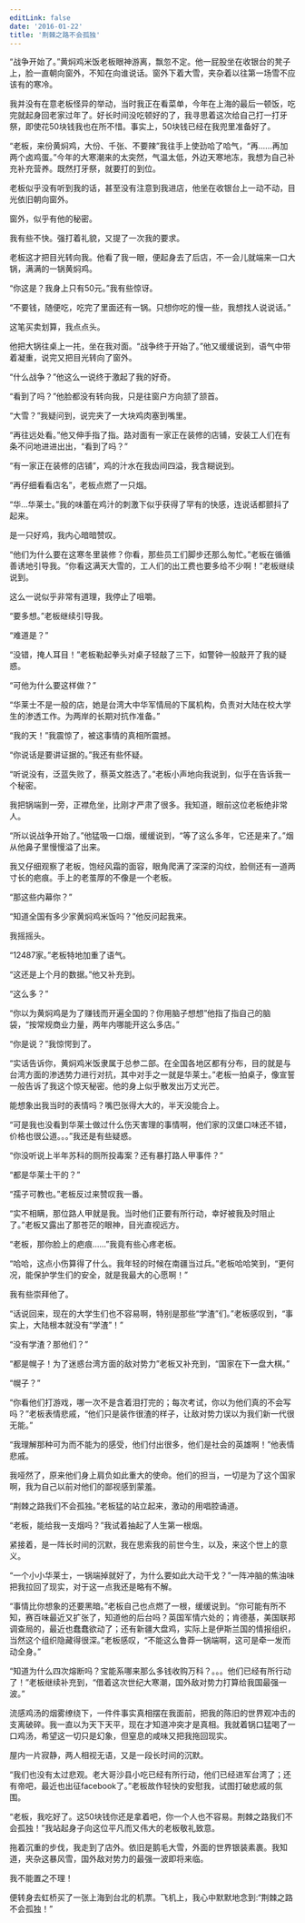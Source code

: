 ```yaml
---
editLink: false
date: '2016-01-22'
title: '荆棘之路不会孤独'
---
```


“战争开始了。”黄焖鸡米饭老板眼神游离，飘忽不定。他一屁股坐在收银台的凳子上，脸一直朝向窗外，不知在向谁说话。窗外下着大雪，夹杂着以往第一场雪不应该有的寒冷。

我并没有在意老板怪异的举动，当时我正在看菜单，今年在上海的最后一顿饭，吃完就起身回老家过年了。好长时间没吃顿好的了，我寻思着这次给自己打一打牙祭，即使花50块钱我也在所不惜。事实上，50块钱已经在我兜里准备好了。

“老板，来份黄焖鸡，大份、千张、不要辣”我往手上使劲哈了哈气，“再......再加两个卤鸡蛋。”今年的大寒潮来的太突然，气温太低，外边天寒地冻，我想为自己补充补充营养。既然打牙祭，就要打的到位。

老板似乎没有听到我的话，甚至没有注意到我进店，他坐在收银台上一动不动，目光依旧朝向窗外。

窗外，似乎有他的秘密。

我有些不快。强打着礼貌，又提了一次我的要求。

老板这才把目光转向我。他看了我一眼，便起身去了后店，不一会儿就端来一口大锅，满满的一锅黄焖鸡。

“你这是？我身上只有50元。”我有些惊讶。

“不要钱，随便吃，吃完了里面还有一锅。只想你吃的慢一些，我想找人说说话。”

这笔买卖划算，我点点头。

他把大锅往桌上一扥，坐在我对面。“战争终于开始了。”他又缓缓说到，语气中带着凝重，说完又把目光转向了窗外。

“什么战争？”他这么一说终于激起了我的好奇。

“看到了吗？”他脸都没有转向我，只是往窗户方向颔了颔首。

“大雪？”我疑问到，说完夹了一大块鸡肉塞到嘴里。

“再往远处看。”他又伸手指了指。路对面有一家正在装修的店铺，安装工人们在有条不问地进进出出，“看到了吗？”

“有一家正在装修的店铺”，鸡的汁水在我齿间四溢，我含糊说到。

“再仔细看看店名”，老板点燃了一只烟。

“华...华莱士。”我的味蕾在鸡汁的刺激下似乎获得了罕有的快感，连说话都颤抖了起来。

是一只好鸡，我内心暗暗赞叹。

“他们为什么要在这寒冬里装修？你看，那些员工们脚步还那么匆忙。”老板在循循善诱地引导我。“你看这满天大雪的，工人们的出工费也要多给不少啊！”老板继续说到。

这么一说似乎非常有道理，我停止了咀嚼。

“要多想。”老板继续引导我。

“难道是？”

“没错，掩人耳目！”老板勒起拳头对桌子轻敲了三下，如警钟一般敲开了我的疑惑。

“可他为什么要这样做？”

“华莱士不是一般的店，她是台湾大中华军情局的下属机构，负责对大陆在校大学生的渗透工作。为两岸的长期对抗作准备。”

“我的天！”我震惊了，被这事情的真相所震撼。

“你说话是要讲证据的。”我还有些怀疑。

“听说没有，泛蓝失败了，蔡英文胜选了。”老板小声地向我说到，似乎在告诉我一个秘密。

我把锅端到一旁，正襟危坐，比刚才严肃了很多。我知道，眼前这位老板绝非常人。

“所以说战争开始了。”他猛吸一口烟，缓缓说到，“等了这么多年，它还是来了。”烟从他鼻子里慢慢溢了出来。

我又仔细观察了老板，饱经风霜的面容，眼角爬满了深深的沟纹，脸侧还有一道两寸长的疤痕。手上的老茧厚的不像是一个老板。

“那这些内幕你？”

“知道全国有多少家黄焖鸡米饭吗？”他反问起我来。

我摇摇头。

“12487家。”老板特地加重了语气。

“这还是上个月的数据。”他又补充到。

“这么多？”

“你以为黄焖鸡是为了赚钱而开遍全国的？你用脑子想想”他指了指自己的脑袋，“按常规商业力量，两年内哪能开这么多店。”

“你是说？”我惊愕到了。

“实话告诉你，黄焖鸡米饭隶属于总参二部。在全国各地区都有分布，目的就是与台湾方面的渗透势力进行对抗，其中对手之一就是华莱士。”老板一拍桌子，像宣誓一般告诉了我这个惊天秘密。他的身上似乎散发出万丈光芒。

能想象出我当时的表情吗？嘴巴张得大大的，半天没能合上。

“可是我也没看到华莱士做过什么伤天害理的事情啊，他们家的汉堡口味还不错，价格也很公道。。。”我还是有些疑惑。

“你没听说上半年苏科的厕所投毒案？还有暴打路人甲事件？”

“都是华莱士干的？”

“孺子可教也。”老板反过来赞叹我一番。

“实不相瞒，那位路人甲就是我。当时他们正要有所行动，幸好被我及时阻止了。”老板又露出了那苍茫的眼神，目光直视远方。

“老板，那你脸上的疤痕......”我竟有些心疼老板。

“哈哈，这点小伤算得了什么。我年轻的时候在南疆当过兵。”老板哈哈笑到，“更何况，能保护学生们的安全，就是我最大的心愿啊！”

我有些崇拜他了。

“话说回来，现在的大学生们也不容易啊，特别是那些“学渣”们。”老板感叹到，“事实上，大陆根本就没有“学渣”！”

“没有学渣？那他们？”

“都是幌子！为了迷惑台湾方面的敌对势力”老板又补充到，“国家在下一盘大棋。”

“幌子？”

“你看他们打游戏，哪一次不是含着泪打完的；每次考试，你以为他们真的不会写吗？”老板表情悲戚，“他们只是装作很渣的样子，让敌对势力误以为我们新一代很无能。”

“我理解那种可为而不能为的感受，他们付出很多，他们是社会的英雄啊！”他表情悲戚。

我哑然了，原来他们身上肩负如此重大的使命。他们的担当，一切是为了这个国家啊，我为自己以前对他们的鄙视感到蒙羞。

“荆棘之路我们不会孤独。”老板猛的站立起来，激动的用唱腔诵道。

“老板，能给我一支烟吗？”我试着抽起了人生第一根烟。

紧接着，是一阵长时间的沉默，我在思索我的前世今生，以及，来这个世上的意义。

“一个小小华莱士，一锅端掉就好了，为什么要如此大动干戈？”一阵冲脑的焦油味把我拉回了现实，对于这一点我还是略有不解。

“事情比你想象的还要黑暗。”老板自己也点燃了一根，缓缓说到。“你可能有所不知，赛百味最近又扩张了，知道他的后台吗？英国军情六处的；肯德基，美国联邦调查局的，最近也蠢蠢欲动了；还有新疆大盘鸡，实际上是伊斯兰国的情报组织，当然这个组织隐藏得很深。”老板感叹，“不能这么鲁莽一锅端啊，这可是牵一发而动全身。”

“知道为什么四次熔断吗？宝能系哪来那么多钱收购万科？。。。他们已经有所行动了！”老板继续补充到，“借着这次世纪大寒潮，国外敌对势力打算给我国最强一波。”

流感鸡汤的烟雾缭绕下，一件件事实真相摆在我面前，把我的陈旧的世界观冲击的支离破碎。我一直以为天下天平，现在才知道冲突才是真相。我就着锅口猛喝了一口鸡汤，希望这一切只是幻象，但窒息的咸味又把我拖回现实。

屋内一片寂静，两人相视无语，又是一段长时间的沉默。

“我们也没有太过悲观。老大哥沙县小吃已经有所行动，他们已经进军台湾了；还有帝吧，最近也出征facebook了。”老板故作轻快的安慰我，试图打破悲戚的氛围。

“老板，我吃好了。这50块钱你还是拿着吧，你一个人也不容易。荆棘之路我们不会孤独！”我站起身子向这位平凡而又伟大的老板敬礼致意。

拖着沉重的步伐，我走到了店外。依旧是鹅毛大雪，外面的世界银装素裹。我知道，夹杂这暴风雪，国外敌对势力的最强一波即将来临。

我不能置之不理！

便转身去虹桥买了一张上海到台北的机票。飞机上，我心中默默地念到:“荆棘之路不会孤独！”